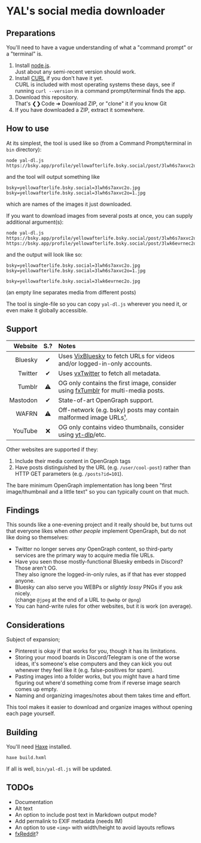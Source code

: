 # YAL's social media downloader

## Preparations

You'll need to have a vague understanding of what a "command prompt" or a "terminal" is.

1.	Install [node.js](https://nodejs.org/).\
	Just about any semi-recent version should work.
2.	Install [CURL](https://curl.se/) if you don't have it yet.\
	CURL is included with most operating systems these days,
	see if running `curl --version` in a command prompt/terminal finds the app.
3.	Download this repository.  
	That's ❮❯ Code ➜ Download ZIP, or "clone" it if you know Git
4.	If you have downloaded a ZIP, extract it somewhere.

## How to use

At its simplest, the tool is used like so (from a Command Prompt/terminal in `bin` directory):
```
node yal-dl.js https://bsky.app/profile/yellowafterlife.bsky.social/post/3lwh6s7axvc2o
```
and the tool will output something like
```
bsky=yellowafterlife.bsky.social=3lwh6s7axvc2o.jpg
bsky=yellowafterlife.bsky.social=3lwh6s7axvc2o=1.jpg
```
which are names of the images it just downloaded.

If you want to download images from several posts at once, you can supply additional argument(s):
```
node yal-dl.js https://bsky.app/profile/yellowafterlife.bsky.social/post/3lwh6s7axvc2o https://bsky.app/profile/yellowafterlife.bsky.social/post/3lwk6evrnec2o
```
and the output will look like so:
```
bsky=yellowafterlife.bsky.social=3lwh6s7axvc2o.jpg
bsky=yellowafterlife.bsky.social=3lwh6s7axvc2o=1.jpg

bsky=yellowafterlife.bsky.social=3lwk6evrnec2o.jpg
```
(an empty line separates media from different posts)

The tool is single-file so you can copy `yal-dl.js` wherever you need it,
or even make it globally accessible.

## Support

| Website | S.? | Notes |
| ------: | :----: | :---- |
| Bluesky | ✔ | Uses [VixBluesky](https://github.com/Lexedia/VixBluesky) to fetch URLs for videos and/or logged-in-only accounts.
| Twitter | ✔ | Uses [vxTwitter](https://github.com/dylanpdx/BetterTwitFix) to fetch all metadata.
| Tumblr | ⚠ | OG only contains the first image, consider using [fxTumblr](https://github.com/knuxify/fxtumblr) for multi-media posts.
| Mastodon | ✔ | State-of-art OpenGraph support.
| WAFRN | ⚠ | Off-network (e.g. bsky) posts may contain malformed image URLs[¹](https://codeberg.org/wafrn/wafrn/issues/239).
| YouTube | ❌ | OG only contains video thumbnails, consider using [yt-dlp](https://github.com/yt-dlp/yt-dlp)/etc.

Other websites are supported if they:
1.	Include their media content in OpenGraph tags
2.	Have posts distinguished by the URL (e.g. `/user/cool-post`)
	rather than HTTP GET parameters (e.g. `/posts?id=101`).

The bare minimum OpenGraph implementation has long been "first image/thumbnail and a little text"
so you can typically count on that much.

## Findings

This sounds like a one-evening project and it really should be,
but turns out that everyone likes when *other people* implement OpenGraph,
but do not like doing so themselves:

-	Twitter no longer serves *any* OpenGraph content,
	so third-party services are the primary way to acquire media file URLs.
-	Have you seen those mostly-functional Bluesky embeds in Discord? Those aren't OG.\
	They also ignore the logged-in-only rules, as if that has ever stopped anyone.
-	Bluesky can also serve you WEBPs or *slightly lossy* PNGs if you ask nicely.\
	(change `@jpeg` at the end of a URL to `@webp` or `@png`)
-	You can hand-write rules for other websites, but it is work (on average).

## Considerations

Subject of expansion;

-	Pinterest is okay if that works for you, though it has its limitations.
-	Storing your mood boards in Discord/Telegram is one of the worse ideas,
	it's someone's else computers and they can kick you out whenever they feel like it
	(e.g. false-positives for spam).
-	Pasting images into a folder works, but you might have a hard time figuring out where'd
	something come from if reverse image search comes up empty.
-	Naming and organizing images/notes about them takes time and effort.

This tool makes it easier to download and organize images without opening each page yourself.

## Building
You'll need [Haxe](https://haxe.org/) installed.
```
haxe build.hxml
```
If all is well, `bin/yal-dl.js` will be updated.

## TODOs

- Documentation
- Alt text
- An option to include post text in Markdown output mode?
- Add permalink to EXIF metadata (needs IM)
- An option to use `<img>` with width/height to avoid layouts reflows
- [fxReddit](https://github.com/MinnDevelopment/fxreddit)?
